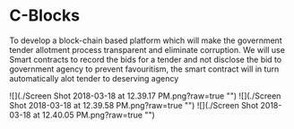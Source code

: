 # C-Blocks

To develop a block-chain based platform which will make the government tender allotment process transparent and eliminate corruption. We will use Smart contracts to record the bids for a tender and not disclose the bid to government agency to prevent favouritism, the smart contract will in turn automatically alot tender to deserving agency

![](./Screen Shot 2018-03-18 at 12.39.17 PM.png?raw=true "")
![](./Screen Shot 2018-03-18 at 12.39.58 PM.png?raw=true "")
![](./Screen Shot 2018-03-18 at 12.40.05 PM.png?raw=true "")


